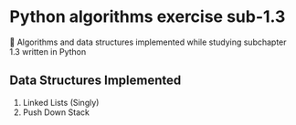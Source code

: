 # Python algorithms exercise sub-1.3
🐍 Algorithms and data structures implemented while studying subchapter 1.3 written in Python

## Data Structures Implemented
1. Linked Lists (Singly)
2. Push Down Stack
